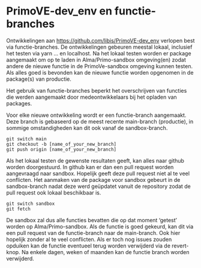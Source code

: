 # PrimoVE-dev_env en functie-branches 

Ontwikkelingen aan https://github.com/libis/PrimoVE-dev_env verlopen best via functie-branches. 
De ontwikkelingen gebeuren meestal lokaal, inclusief het testen via yarn … en localhost.  Na het lokaal testen worden er package aangemaakt om op te laden in Alma/Primo-sandbox omgeving(en) zodat andere de nieuwe functie in de PrimoVe-sandbox omgeving kunnen testen. Als alles goed is bevonden kan de nieuwe functie worden opgenomen in de package(s) van productie.

Het gebruik van functie-branches beperkt het overschrijven van functies die werden aangemaakt door medeontwikkelaars bij het opladen van packages.

Voor elke nieuwe ontwikkeling wordt er een functie-branch aangemaakt. Deze branch is gebaseerd op de meest recente main-branch (productie), in sommige omstandigheden kan dit ook vanaf de sandbox-branch. 

```
git switch main
git checkout -b [name_of_your_new_branch]
git push origin [name_of_your_new_branch]
```

Als het lokaal testen de gewenste resultaten geeft, kan alles naar github worden doorgestuurd.
In github kan er dan een pull request worden aangevraagd naar sandbox. Hopelijk geeft deze pull request niet al te veel conflicten. Het aanmaken van de package voor sandbox gebeurt in de sandbox-branch nadat deze werd geüpdatet vanuit de repository zodat de pull request ook lokaal beschikbaar is.

```
git switch sandbox
git fetch
```

De sandbox zal dus alle functies bevatten die op dat moment ‘getest’ worden op Alma/Primo-sandbox. Als de functie is goed gekeurd, kan dit via een pull request van de functie-branch naar de main-branch. Ook hier hopelijk zonder al te veel conflicten. Als er toch nog issues zouden opduiken kan de functie eventueel terug worden verwijderd via de revert-knop.
Na enkele dagen, weken of maanden kan de functie branch worden verwijderd. 

